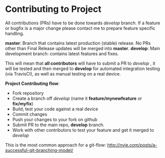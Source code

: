 # Contributing to Project
All contributions (PRs) have to be done towards _develop_ branch. 
If a feature or bugfix is a major change please contact me to prepare feature specific handling.

__master__: Branch that contains latest production (stable) release. No PRs other than Final Release updates will be merged into __master__.
__develop__: Main development branch: contains latest features and fixes.

This will mean that __all contributors__ will have to submit a PR to _develop_ , it will be tested and then merged to __develop__ for automated integration testing (via TravisCI), as well as manual testing on a real device. 

__Project Contributing flow__:
- Fork repository
- Create a branch off  _develop_ (name it __feature/mynewfeature__ or __fix/myfix__)
- Build, test your code against a real device
- Commit changes
- Push your changes to your fork on github
- Submit PR to the main repo, __develop__ branch.
- Work with other contributors to test your feature and get it merged to _develop_

This is the most common approach for a git-flow:
http://nvie.com/posts/a-successful-git-branching-model/